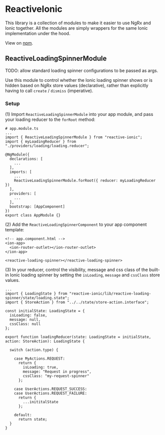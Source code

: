 # ReactiveIonic

This library is a collection of modules to make it easier to use NgRx and Ionic together. All the modules are simply wrappers for the same Ionic implementation under the hood.

View on [npm](https://www.npmjs.com/package/reactive-ionic).

## ReactiveLoadingSpinnerModule

TODO: allow standard loading spinner configurations to be passed as args.

Use this module to control whether the Ionic loading spinner shows or is hidden based on NgRx store values (declarative), rather than explicitly having to call `create` / `dismiss` (imperative).

### Setup

(1) Import `ReactiveLoadingSpinnerModule` into your app module, and pass your loading reducer to the `forRoot` method:

```
# app.module.ts
...
import { ReactiveLoadingSpinnerModule } from "reactive-ionic";
import { myLoadingReducer } from "./providers/loading/loading.reducer";

@NgModule({
  declarations: [
    ...
  ],
  imports: [
    ...
    ReactiveLoadingSpinnerModule.forRoot({ reducer: myLoadingReducer })
  ],
  providers: [
    ...
  ],
  bootstrap: [AppComponent]
})
export class AppModule {}

```

(2) Add the `ReactiveLoadingSpinnerComponent` to your app component template:

```
<!-- app.component.html -->
<ion-app>
  <ion-router-outlet></ion-router-outlet>
</ion-app>

<reactive-loading-spinner></reactive-loading-spinner>

```

(3) In your reducer, control the visibility, message and css class of the built-in Ionic loading spinner by setting the `isLoading`, `message` and `cssClass` store values.

```
...
import { LoadingState } from "reactive-ionic/lib/reactive-loading-spinner/state/loading.state";
import { StoreAction } from "../../state/store-action.interface";

const initialState: LoadingState = {
  isLoading: false,
  message: null,
  cssClass: null
};

export function loadingReducer(state: LoadingState = initialState, action: StoreAction): LoadingState {

  switch (action.type) {

    case MyActions.REQUEST:
      return {
        isLoading: true,
        message: "Request in progress",
        cssClass: "my-request-spinner"
      };

    case UserActions.REQUEST_SUCCESS:
    case UserActions.REQUEST_FAILURE:
      return {
        ...inititalState
      };

    default:
      return state;
  }
}

```
